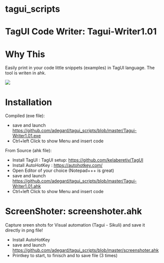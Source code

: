 # tagui_scripts

<h1>TagUI Code Writer:  Tagui-Writer1.01 </h1>

# Why This 
Easily print in your code little snippets (examples) in TagUI language.
The tool is writen in ahk.

<img src="https://raw.githubusercontent.com/adegard/tagui_scripts/master/20180529164038.png"  align="center">


# Installation

Compiled (exe file):
- save and launch https://github.com/adegard/tagui_scripts/blob/master/Tagui-Writer1.01.exe
- Ctrl+left Click to show Menu and insert code

From Source (ahk file):
- Install TagUI : TagUI setup: https://github.com/kelaberetiv/TagUI 
- Install AutoHotKey : https://autohotkey.com/
- Open Editor of your choice (Notepad+++ is great)
- save and launch https://github.com/adegard/tagui_scripts/blob/master/Tagui-Writer1.01.ahk
- Ctrl+left Click to show Menu and insert code



<h1>ScreenShoter:  screenshoter.ahk </h1>
Capture sreen shots for Visual automation (Tagui - Sikuli)  and save it directly in png file!

- Install AutoHotKey
- save and launch https://github.com/adegard/tagui_scripts/blob/master/screenshoter.ahk
- Printkey to start, to finisch and to save file (3 times)
